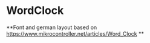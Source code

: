 # WordClock

**Font and german layout based on https://www.mikrocontroller.net/articles/Word_Clock **